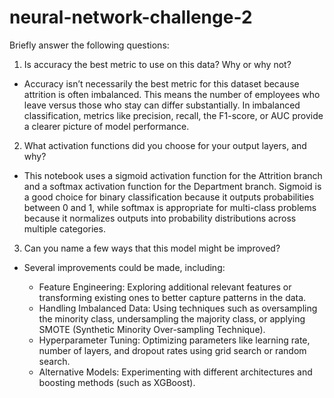 # neural-network-challenge-2

Briefly answer the following questions:

1. Is accuracy the best metric to use on this data? Why or why not?

- Accuracy isn’t necessarily the best metric for this dataset because attrition is often imbalanced. This means the number of employees who leave versus those who stay can differ substantially. In imbalanced classification, metrics like precision, recall, the F1-score, or    AUC provide a clearer picture of model performance.

2. What activation functions did you choose for your output layers, and why?

- This notebook uses a sigmoid activation function for the Attrition branch and a softmax activation function for the Department branch. Sigmoid is a good choice for binary classification because it outputs probabilities between 0 and 1, while softmax is appropriate for      multi-class problems because it normalizes outputs into probability distributions across multiple categories.

3. Can you name a few ways that this model might be improved?

- Several improvements could be made, including:

  - Feature Engineering: Exploring additional relevant features or transforming existing ones to better capture patterns in the data.
  - Handling Imbalanced Data: Using techniques such as oversampling the minority class, undersampling the majority class, or applying SMOTE (Synthetic Minority Over-sampling Technique).
  - Hyperparameter Tuning: Optimizing parameters like learning rate, number of layers, and dropout rates using grid search or random search.
  - Alternative Models: Experimenting with different architectures and boosting methods (such as XGBoost).

